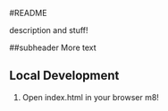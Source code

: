#README

description and stuff!

##subheader
More text


## Local Development

1. Open index.html in your browser m8!
